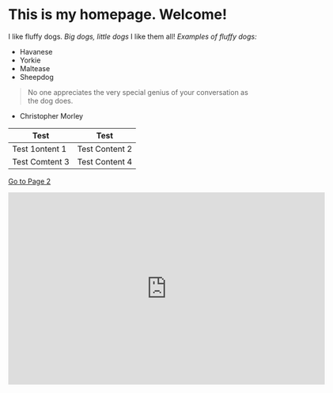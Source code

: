 # This is  my homepage. Welcome! 
I like fluffy dogs.
*Big dogs, little dogs*
I like them all!
*Examples of fluffy dogs:*
- Havanese
- Yorkie
- Maltease 
- Sheepdog

>No one appreciates the very special genius of your conversation
>as the dog does.

- Christopher Morley

Test   | Test
------------ | -------------
Test 1ontent 1 | Test Content 2
Test Comtent 3 | Test Content 4

[Go to Page 2](test2.md)

<iframe src="https://docs.google.com/presentation/d/e/2PACX-1vSjyUEk9jOYf-5aYJUT898qN1qxw7Wohn-kOoniaOgfy6GhPRpMB6abZJhIzAUnB0eh0NBa9N4Dh82f/embed?start=false&loop=false&delayms=15000" frameborder="0" width="640" height="389" allowfullscreen="true" mozallowfullscreen="true" webkitallowfullscreen="true"></iframe>
